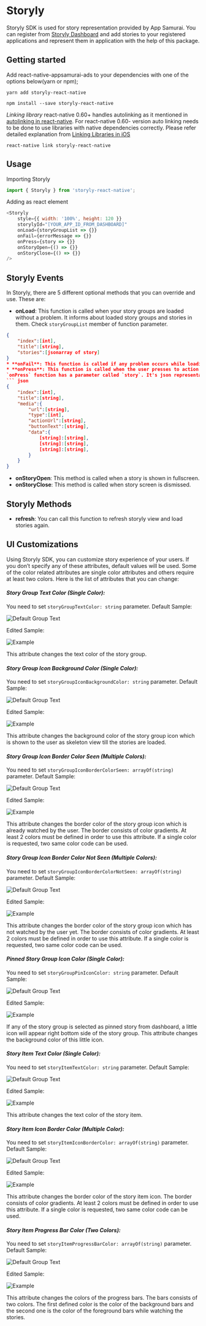 # Storyly
Storyly SDK is used for story representation provided by App Samurai. You can register from [Storyly Dashboard](http://dashboard.storyly.io) and add stories to your registered applications and represent them in application with the help of this package.
## Getting started
Add react-native-appsamurai-ads to your dependencies with one of the options below(yarn or npm);
``` shell
yarn add storyly-react-native
```
``` shell
npm install --save storyly-react-native
```
*Linking library*
react-native 0.60+ handles autolinking as it mentioned in [autolinking in react-native](https://github.com/react-native-community/cli/blob/master/docs/autolinking.md).
For react-native 0.60- version auto linking needs to be done to use libraries with native dependencies correctly. Please refer detailed explanation from [Linking Libraries in iOS](https://facebook.github.io/react-native/docs/linking-libraries-ios.html)
``` shell
react-native link storyly-react-native
```
## Usage
Importing Storyly
```javascript
import { Storyly } from 'storyly-react-native';
```
Adding as react element
``` js
<Storyly
    style={{ width: '100%', height: 120 }}
    storylyId="[YOUR_APP_ID_FROM_DASHBOARD]"
    onLoad={storyGroupList => {}}
    onFail={errorMessage => {}}
    onPress={story => {}}
    onStoryOpen={() => {}}
    onStoryClose={() => {}}
/>
```
## Storyly Events
In Storyly, there are 5 different optional methods that you can override and use.  These are:
* **onLoad**: This function is called when your story groups are loaded without a problem. It informs about loaded story groups and stories in them. Check `storyGroupList` member of function parameter.
``` json
{
    "index":[int],
    "title":[string],
    "stories":[jsonarray of story]
}
* **onFail**: This function is called if any problem occurs while loading story groups such as network problem etc… You can find detailed information from `errorMessage` parameter.
* **onPress**: This function is called when the user presses to action button on a story or swipes up in a story. If you want to change how the story link should be opened, you need to override this function.
`onPress` function has a parameter called `story`. It's json representation of `Story` object. You can check native documentation for paratemers in detail, also here is the sample format of parameters;
``` json
{
    "index":[int],
    "title":[string],
    "media":{
        "url":[string],
        "type":[int],
        "actionUrl":[string],
        "buttonText":[string],
        "data":{
            [string]:[string],
            [string]:[string],
            [string]:[string],
        }
    }
}
```
* **onStoryOpen**: This method is called when a story is shown in fullscreen.
* **onStoryClose**: This method is called when story screen is dismissed.

## Storyly Methods
* **refresh**: You can call this function to refresh storyly view and load stories again.
## UI Customizations
Using Storyly SDK, you can customize story experience of your users. If you don’t specify any of these attributes, default values will be used. Some of the color related attributes are single color attributes and others require at least two colors.
Here is the list of attributes that you can change:
####  ***Story Group Text Color (Single Color):***
You need to set `storyGroupTextColor: string` parameter.
Default Sample:

![Default Group Text](https://github.com/Netvent/storyly-mobile/blob/master/readme_images/sg_textcolor_1.png)

Edited Sample:

![Example](https://github.com/Netvent/storyly-mobile/blob/master/readme_images/sg_textcolor.png)

This attribute changes the text color of the story group.
#### ***Story Group Icon Background Color (Single Color):***
You need to set `storyGroupIconBackgroundColor: string` parameter.
Default Sample:

![Default Group Text](https://github.com/Netvent/storyly-mobile/blob/master/readme_images/sg_iconbackground.png)

Edited Sample:

![Example](https://github.com/Netvent/storyly-mobile/blob/master/readme_images/sg_iconbackground_1.png)

This attribute changes the background color of the story group icon which is shown to the user as skeleton view till the stories are loaded.
#### ***Story Group Icon Border Color Seen (Multiple Colors):***
You need to set `storyGroupIconBorderColorSeen: arrayOf(string)` parameter.
Default Sample:

![Default Group Text](https://github.com/Netvent/storyly-mobile/blob/master/readme_images/sg_seen.png)

Edited Sample:

![Example](https://github.com/Netvent/storyly-mobile/blob/master/readme_images/sg_seen_1.png)

This attribute changes the border color of the story group icon which is already watched by the user. The border consists of color gradients. At least 2 colors must be defined in order to use this attribute. If a single color is requested,  two same color code can be used.
#### ***Story Group Icon Border Color Not Seen (Multiple Colors):***
You need to set `storyGroupIconBorderColorNotSeen: arrayOf(string)` parameter.
Default Sample:

![Default Group Text](https://github.com/Netvent/storyly-mobile/blob/master/readme_images/sg_notseen.png)

Edited Sample:

![Example](https://github.com/Netvent/storyly-mobile/blob/master/readme_images/sg_notseen_1.png)

This attribute changes the border color of the story group icon which has not watched by the user yet. The border consists of color gradients. At least 2 colors must be defined in order to use this attribute. If a single color is requested,  two same color code can be used.
#### ***Pinned Story Group Icon Color (Single Color):***
You need to set `storyGroupPinIconColor: string` parameter.
Default Sample:

![Default Group Text](https://github.com/Netvent/storyly-mobile/blob/master/readme_images/sg_pincolor.png)

Edited Sample:

![Example](https://github.com/Netvent/storyly-mobile/blob/master/readme_images/sg_pincolor_1.png)

If any of the story group is selected as pinned story from dashboard, a little icon will appear right bottom side of the story group. This attribute changes the background color of this little icon.
#### ***Story Item Text Color (Single Color):***
You need to set `storyItemTextColor: string` parameter.
Default Sample:

![Default Group Text](https://github.com/Netvent/storyly-mobile/blob/master/readme_images/si_textcolor.png)

Edited Sample:

![Example](https://github.com/Netvent/storyly-mobile/blob/master/readme_images/si_textcolor_1.png)

This attribute changes the text color of the story item.
#### ***Story Item Icon Border Color (Multiple Color):***
You need to set `storyItemIconBorderColor: arrayOf(string)` parameter.
Default Sample:

![Default Group Text](https://github.com/Netvent/storyly-mobile/blob/master/readme_images/si_iconborder.png)

Edited Sample:

![Example](https://github.com/Netvent/storyly-mobile/blob/master/readme_images/si_iconborder_1.png)

This attribute changes the border color of the story item icon. The border consists of color gradients. At least 2 colors must be defined in order to use this attribute. If a single color is requested,  two same color code can be used.
#### ***Story Item Progress Bar Color (Two Colors):***
You need to set `storyItemProgressBarColor: arrayOf(string)` parameter.
Default Sample:

![Default Group Text](https://github.com/Netvent/storyly-mobile/blob/master/readme_images/si_progressbar.png)

Edited Sample:

![Example](https://github.com/Netvent/storyly-mobile/blob/master/readme_images/si_progressbar_1.png)

This attribute changes the colors of the progress bars. The bars consists of two colors.  The first defined color is the color of the background bars and the second one is the color of the foreground bars while watching the stories.

